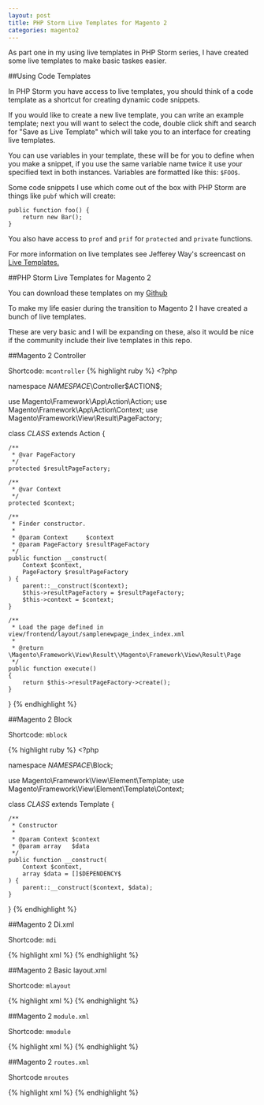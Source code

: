 ```yaml
---
layout: post
title: PHP Storm Live Templates for Magento 2
categories: magento2
---
```


As part one in my using live templates in PHP Storm series, I have created some live templates to make basic taskes easier.

##Using Code Templates

In PHP Storm you have access to live templates, you should think of a code template as a shortcut for creating dynamic code snippets.

If you would like to create a new live template, you can write an example template; next you will want to select the code, double click shift and search for "Save as Live Template" which will take you to an interface for creating live templates.

You can use variables in your template, these will be for you to define when you make a snippet, if you use the same variable name twice it use your specified text in both instances. Variables are formatted like this: `$FOO$`.

Some code snippets I use which come out of the box with PHP Storm are things like `pubf` which will create:

	public function foo() {
		return new Bar();
	}

You also have access to `prof` and `prif` for `protected` and `private` functions.

For more information on live templates see Jefferey Way's screencast on [Live Templates.](https://laracasts.com/series/how-to-be-awesome-in-phpstorm/episodes/7)

##PHP Storm Live Templates for Magento 2

You can download these templates on my [Github](https://github.com/brideo/phpstorm-live-templates-magento-2)

To make my life easier during the transition to Magento 2 I have created a bunch of live templates.

These are very basic and I will be expanding on these, also it would be nice if the community include their live templates in this repo.

##Magento 2 Controller

Shortcode: `mcontroller`
{% highlight ruby %}
    <?php

namespace $NAMESPACE$\Controller\$ACTION$;

use Magento\Framework\App\Action\Action;
use Magento\Framework\App\Action\Context;
use Magento\Framework\View\Result\PageFactory;

class $CLASS$ extends Action
{

    /**
     * @var PageFactory
     */
    protected $resultPageFactory;

    /**
     * @var Context
     */
    protected $context;

    /**
     * Finder constructor.
     *
     * @param Context     $context
     * @param PageFactory $resultPageFactory
     */
    public function __construct(
        Context $context,
        PageFactory $resultPageFactory
    ) {
        parent::__construct($context);
        $this->resultPageFactory = $resultPageFactory;
        $this->context = $context;
    }

    /**
     * Load the page defined in view/frontend/layout/samplenewpage_index_index.xml
     *
     * @return \Magento\Framework\View\Result\\Magento\Framework\View\Result\Page
     */
    public function execute()
    {
        return $this->resultPageFactory->create();
    }
}
{% endhighlight %}

##Magento 2 Block

Shortcode: `mblock`

{% highlight ruby %}
    <?php

namespace $NAMESPACE$\Block;

use Magento\Framework\View\Element\Template;
use Magento\Framework\View\Element\Template\Context;

class $CLASS$ extends Template
{

    /**
     * Constructor
     *
     * @param Context $context
     * @param array   $data
     */
    public function __construct(
        Context $context,
        array $data = []$DEPENDENCY$
    ) {
        parent::__construct($context, $data);
    }
}
{% endhighlight %}

##Magento 2 Di.xml

Shortcode: `mdi`

{% highlight xml %}
    <?xml version="1.0"?>
<config xmlns:xsi="http://www.w3.org/2001/XMLSchema-instance" xsi:noNamespaceSchemaLocation="urn:magento:framework:ObjectManager/etc/config.xsd">
    <preference for="$NAMESPACE$\Api\$CLASSNAME$Interface" type="$NAMESPACE$\Service\$CLASSNAME$" />
</config>
{% endhighlight %}

##Magento 2 Basic layout.xml

Shortcode: `mlayout`


{% highlight xml %}
    <?xml version="1.0"?>
<page xmlns:xsi="http://www.w3.org/2001/XMLSchema-instance" layout="1column" xsi:noNamespaceSchemaLocation="urn:magento:framework:View/Layout/etc/page_configuration.xsd">
    <body>
        <referenceContainer name="content">
            <block class="$NAMESPACE$\$MODULE$\Block\$BLOCK$" name="$NAME$" template="$NAMESPACE$_$MODULE$::$TEMPLATE$.phtml" />
        </referenceContainer>
    </body>
</page>
{% endhighlight %}

##Magento 2 `module.xml`

Shortcode: `mmodule`

{% highlight xml %}
    <?xml version="1.0"?>
<config xmlns:xsi="http://www.w3.org/2001/XMLSchema-instance" xsi:noNamespaceSchemaLocation="urn:magento:framework:Module/etc/module.xsd">
    <module name="$MODULE$" setup_version="1.0.0" />
</config>
{% endhighlight %}

##Magento 2 `routes.xml`

Shortcode `mroutes`

{% highlight xml %}
    <?xml version="1.0"?>
<config xmlns:xsi="http://www.w3.org/2001/XMLSchema-instance" xsi:noNamespaceSchemaLocation="urn:magento:framework:App/etc/routes.xsd">
    <router id="$AREA$">
        <route id="$FRONTNAME$" frontName="$FRONTNAME$">
            <module name="$MODULE$" />
        </route>
    </router>
</config>
{% endhighlight %}
